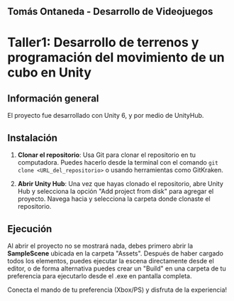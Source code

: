 ## Tomás Ontaneda - Desarrollo de Videojuegos
# Taller1: Desarrollo de terrenos y programación del movimiento de un cubo en Unity

## Información general 
El proyecto fue desarrollado con Unity 6, y por medio de UnityHub.
## Instalación
1. **Clonar el repositorio**: Usa Git para clonar el repositorio en tu computadora. Puedes hacerlo desde la terminal con el comando `git clone <URL_del_repositorio>` o usando herramientas como GitKraken.

2. **Abrir Unity Hub**: Una vez que hayas clonado el repositorio, abre Unity Hub y selecciona la opción "Add project from disk" para agregar el proyecto. Navega hacia y selecciona la carpeta donde clonaste el repositorio.
## Ejecución
Al abrir el proyecto no se mostrará nada, debes primero abrir la **SampleScene** ubicada en la carpeta "Assets".
Después de haber cargado todos los elementos, puedes ejecutar la escena directamente desde el editor, o de forma alternativa puedes crear un "Build" en una carpeta de tu preferencia para ejecutarlo desde el .exe en pantalla completa.

Conecta el mando de tu preferencia (Xbox/PS) y disfruta de la experiencia!
